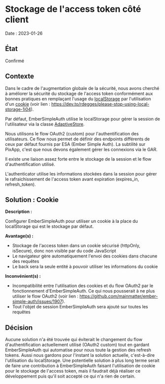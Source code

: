 # Stockage de l'access token côté client

Date : 2023-01-26

## État

Confirmé

## Contexte

Dans le cadre de l'augmentation globale de la sécurité, nous avons cherché à améliorer la sécurité du stockage de l'access token conformément aux bonnes pratiques en remplaçant l'usage du [localStorage](https://developer.mozilla.org/en-US/docs/Web/API/Window/localStorage) par l'utilisation d'un [cookie](https://developer.mozilla.org/en-US/docs/Web/API/Document/cookie) (voir lien : https://dev.to/rdegges/please-stop-using-local-storage-1i04).

Par défaut, EmberSimpleAuth utilise le localStorage pour gérer la session de l'utilisateur via la classe [AdaptiveStore](https://ember-simple-auth.com/api/classes/AdaptiveStore.html).

Nous utilisons le flow OAuth2 (custom) pour l'authentification des utilisateurs. Ce flow nous permet de définir des endpoints différents de ceux par défaut fournis par ESA (Ember Simple Auth). La subtilité sur PixApp, c'est que nous devons également gérer les connexions via le GAR. 

Il existe une liaison assez forte entre le stockage de la session et le flow d'authentification utilisé.

L'authenticator utilise les informations stockées dans la session pour gérer le rafraichissement
de l'access token avant expiration (expires_in, refresh_token).

## Solution : Cookie

**Description :**

Configurer EmberSimpleAuth pour utiliser un cookie à la place du localStorage qui est le stockage par défaut.

**Avantage(s) :**

- Stockage de l'access token dans un cookie sécurisé (httpOnly, isSecure), donc non visible par du code JavaScript
- Le navigateur gère automatiquement l'envoi des cookies dans chacune des requêtes
- Le back sera la seule entité à pouvoir utiliser les informations du cookie

**Inconvénient(s) :**

- Incompatibilité entre l'utilisation des cookies et du flow OAuth2 par le fonctionnement d'EmberSimpleAuth. Ce qui nous pousserait à ne plus utiliser le flow OAuth2 (voir lien : https://github.com/mainmatter/ember-simple-auth/issues/1907).
- Tout l'objet de session EmberSimpleAuth sera ajouté sur toutes les requêtes

## Décision

Aucune solution n'a été trouvée qui éviterait le changement du flow d'authentification actuellement utilisé (OAuth2 custom) tout en gardant EmberSimpleAuth qui automatise pour nous toute la gestion des refresh tokens.
Aussi nous gardons pour l'instant la solution actuelle, c'est-à-dire l'utilisation du localStorage.
Une potentielle solution à plus long terme serait de faire une contribution à EmberSimpleAuth faisant l'utilisation de cookie pour le stockage de l'access token, mais il faudrait déjà réaliser ce développement puis qu'il soit accepté ce qui n'a rien de certain.
